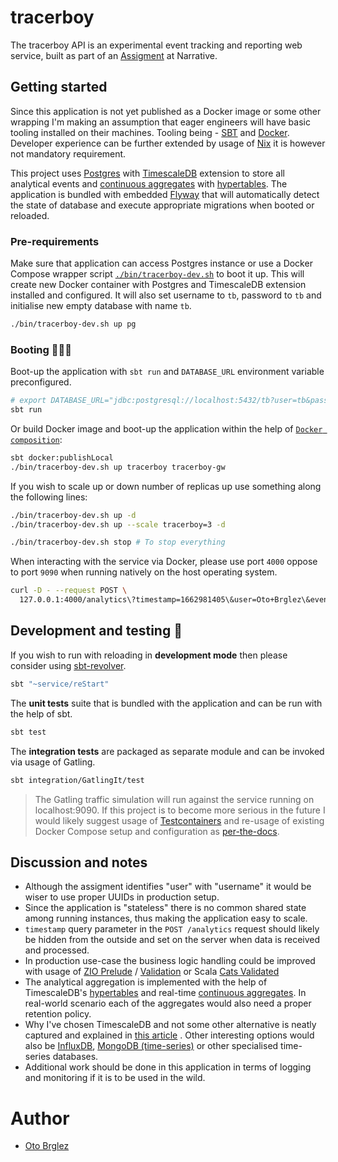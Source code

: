 # tracerboy

The tracerboy API is an experimental event tracking and reporting web service, built as part of an [Assigment](./ASSIGMENT.md) at Narrative.

## Getting started

Since this application is not yet published as a Docker image or some other wrapping I'm making an assumption that
eager engineers will have basic tooling installed on their machines. Tooling being - [SBT](https://www.scala-sbt.org/)
and [Docker](https://www.docker.com/). Developer experience can be further extended by usage
of [Nix](https://nixos.org/) it is however not mandatory requirement.

This project uses [Postgres][pg] with [TimescaleDB][timescale] extension to store all analytical events
and [continuous aggregates](https://docs.timescale.com/timescaledb/latest/how-to-guides/continuous-aggregates/)
with [hypertables](https://docs.timescale.com/getting-started/latest/create-hypertable/). The application is bundled
with embedded [Flyway][flyway] that will automatically detect the state of database and execute appropriate migrations
when booted or reloaded.

### Pre-requirements

Make sure that application can access Postgres instance or use a Docker Compose wrapper
script [`./bin/tracerboy-dev.sh`](./bin/tracerboy-dev.sh) to boot it up. This will create new Docker container with
Postgres and TimescaleDB extension installed and configured. It will also set username to `tb`, password to `tb` and
initialise new empty database with name `tb`.

```bash
./bin/tracerboy-dev.sh up pg
```

### Booting 🏃‍♂️💨

Boot-up the application with `sbt run` and `DATABASE_URL` environment variable preconfigured.

```bash
# export DATABASE_URL="jdbc:postgresql://localhost:5432/tb?user=tb&password=tb"
sbt run
```

Or build Docker image and boot-up the application within the help
of [`Docker composition`](./.docker/docker-compose.yml):

```bash
sbt docker:publishLocal
./bin/tracerboy-dev.sh up tracerboy tracerboy-gw
```

If you wish to scale up or down number of replicas up use something along the following lines:

```bash
./bin/tracerboy-dev.sh up -d
./bin/tracerboy-dev.sh up --scale tracerboy=3 -d

./bin/tracerboy-dev.sh stop # To stop everything
```

When interacting with the service via Docker, please use port `4000` oppose to port `9090` when running natively on the
host operating system.

```bash
curl -D - --request POST \
  127.0.0.1:4000/analytics\?timestamp=1662981405\&user=Oto+Brglez\&event=click
```

## Development and testing 👷

If you wish to run with reloading in **development mode** then please consider
using [sbt-revolver](https://github.com/spray/sbt-revolver).

```bash
sbt "~service/reStart"
```

The **unit tests** suite that is bundled with the application and can be run with the help of sbt.

```bash
sbt test
```

The **integration tests** are packaged as separate module and can be invoked via usage of Gatling.

```bash
sbt integration/GatlingIt/test
```

> The Gatling traffic simulation will run against the service running on localhost:9090. If this project is to become
> more serious in the future I would likely suggest usage of [Testcontainers](https://www.testcontainers.org/) and
> re-usage of existing Docker Compose setup and configuration
> as [per-the-docs](https://www.testcontainers.org/modules/docker_compose/).

## Discussion and notes

- Although the assigment identifies "user" with "username" it would be wiser to use proper UUIDs in production setup.
- Since the application is "stateless" there is no common shared state among running instances, thus making the
  application easy to scale.
- `timestamp` query parameter in the `POST /analytics` request should likely be hidden from the outside and set on the
  server when data is received and processed.
- In production use-case the business logic handling could be improved with usage
  of [ZIO Prelude](https://github.com/zio/zio-prelude)
  / [Validation](https://zio.github.io/zio-prelude/docs/functionaldatatypes/validation) or
  Scala [Cats Validated](https://typelevel.org/cats/datatypes/validated.html)
- The analytical aggregation is implemented with the help of
  TimescaleDB's [hypertables](https://docs.timescale.com/getting-started/latest/create-hypertable/) and
  real-time [continuous aggregates](https://docs.timescale.com/timescaledb/latest/how-to-guides/continuous-aggregates/).
  In real-world scenario each of the aggregates would also need a proper retention policy.
- Why I've chosen TimescaleDB and not some other alternative is neatly captured and explained
  in [this article](https://docs.timescale.com/timescaledb/latest/overview/how-does-it-compare/timescaledb-vs-postgres/)
  .
  Other interesting options would also be [InfluxDB](https://www.influxdata.com/),
  [MongoDB (time-series)](https://www.mongodb.com/docs/manual/core/timeseries-collections/) or other specialised
  time-series databases.
- Additional work should be done in this application in terms of logging and monitoring if it is to be used in the wild.

# Author

- [Oto Brglez](https://github.com/otobrglez)

[pg]: https://www.postgresql.org/

[timescale]: https://www.timescale.com/

[flyway]: https://flywaydb.org/
